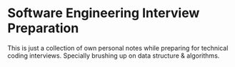 # Software Engineering Interview Preparation
This is just a collection of own personal notes while preparing for technical coding interviews.
Specially brushing up on data structure & algorithms. 

